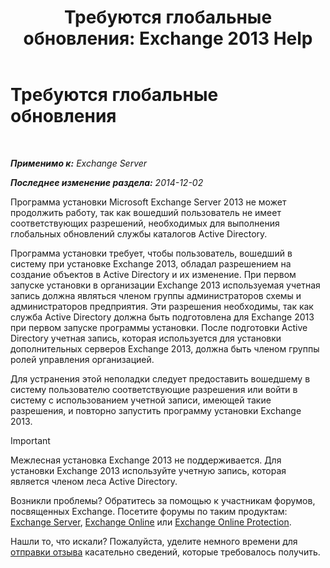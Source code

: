 ﻿---
title: 'Требуются глобальные обновления: Exchange 2013 Help'
TOCTitle: Требуются глобальные обновления
ms:assetid: 0530f3c6-6fa6-456b-a33a-f3d2f7eaa2ef
ms:mtpsurl: https://technet.microsoft.com/ru-ru/library/ms.exch.setupreadiness.globalupdaterequired(v=EXCHG.150)
ms:contentKeyID: 50487375
ms.date: 04/30/2018
mtps_version: v=EXCHG.150
ms.translationtype: HT
---

# Требуются глобальные обновления

 

_**Применимо к:** Exchange Server_

_**Последнее изменение раздела:** 2014-12-02_

Программа установки Microsoft Exchange Server 2013 не может продолжить работу, так как вошедший пользователь не имеет соответствующих разрешений, необходимых для выполнения глобальных обновлений службы каталогов Active Directory.

Программа установки требует, чтобы пользователь, вошедший в систему при установке Exchange 2013, обладал разрешением на создание объектов в Active Directory и их изменение. При первом запуске установки в организации Exchange 2013 используемая учетная запись должна являться членом группы администраторов схемы и администраторов предприятия. Эти разрешения необходимы, так как служба Active Directory должна быть подготовлена для Exchange 2013 при первом запуске программы установки. После подготовки Active Directory учетная запись, которая используется для установки дополнительных серверов Exchange 2013, должна быть членом группы ролей управления организацией.

Для устранения этой неполадки следует предоставить вошедшему в систему пользователю соответствующие разрешения или войти в систему с использованием учетной записи, имеющей такие разрешения, и повторно запустить программу установки Exchange 2013.

> [!IMPORTANT]  
> Межлесная установка Exchange 2013 не поддерживается. Для установки Exchange 2013 используйте учетную запись, которая является членом леса Active Directory.


Возникли проблемы? Обратитесь за помощью к участникам форумов, посвященных Exchange. Посетите форумы по таким продуктам: [Exchange Server](https://go.microsoft.com/fwlink/p/?linkid=60612), [Exchange Online](https://go.microsoft.com/fwlink/p/?linkid=267542) или [Exchange Online Protection](https://go.microsoft.com/fwlink/p/?linkid=285351).

Нашли то, что искали? Пожалуйста, уделите немного времени для [отправки отзыва](mailto:exsetuphelpfeedback@microsoft.com?subject=exchange%202013%20setup%20help%20feedbac) касательно сведений, которые требовалось получить.

